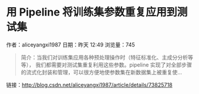 # 用 Pipeline 将训练集参数重复应用到测试集
作者：aliceyangxi1987
日期：昨天 12:49
浏览量：745
> 简介：当我们对训练集应用各种预处理操作时（特征标准化、主成分分析等等）， 
我们都需要对测试集重复利用这些参数。pipeline 实现了对全部步骤的流式化封装和管理，可以很方便地使参数集在新数据集上被重复使...

 链接：http://blog.csdn.net/aliceyangxi1987/article/details/73825718
